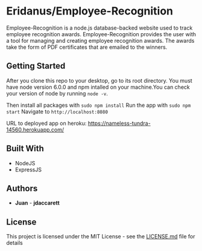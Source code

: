 # Eridanus/Employee-Recognition

Employee-Recognition is a node.js database-backed website used to track employee recognition
awards. Employee-Recognition provides the user with a tool for managing and creating 
employee recognition awards. The awards take the form of PDF certificates that are 
emailed to the winners.

## Getting Started
After you clone this repo to your desktop, go to its root directory. You must have node version 
6.0.0 and npm intalled on your machine.You can check your version of node by running `node -v`.

Then install all packages with `sudo npm install`
Run the app with `sudo npm start`
Navigate to `http://localhost:8080`

URL to deployed app on heroku: https://nameless-tundra-14560.herokuapp.com/

## Built With

* NodeJS
* ExpressJS

## Authors

* **Juan**                  -  **jdaccarett**

## License

This project is licensed under the MIT License - see the [LICENSE.md](LICENSE.md) file for details
